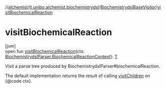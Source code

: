 //[alchemist](../../../index.md)/[it.unibo.alchemist.biochemistrydsl](../index.md)/[BiochemistrydslBaseVisitor](index.md)/[visitBiochemicalReaction](visit-biochemical-reaction.md)

# visitBiochemicalReaction

[jvm]\
open fun [visitBiochemicalReaction](visit-biochemical-reaction.md)(ctx: [BiochemistrydslParser.BiochemicalReactionContext](../-biochemistrydsl-parser/-biochemical-reaction-context/index.md)): [T](../../it.unibo.alchemist.model.implementations.conditions/-generic-molecule-present/index.md)

Visit a parse tree produced by BiochemistrydslParser#biochemicalReaction. 

The default implementation returns the result of calling [visitChildren](index.md#668592954%2FFunctions%2F-267951372) on {@code ctx}.
